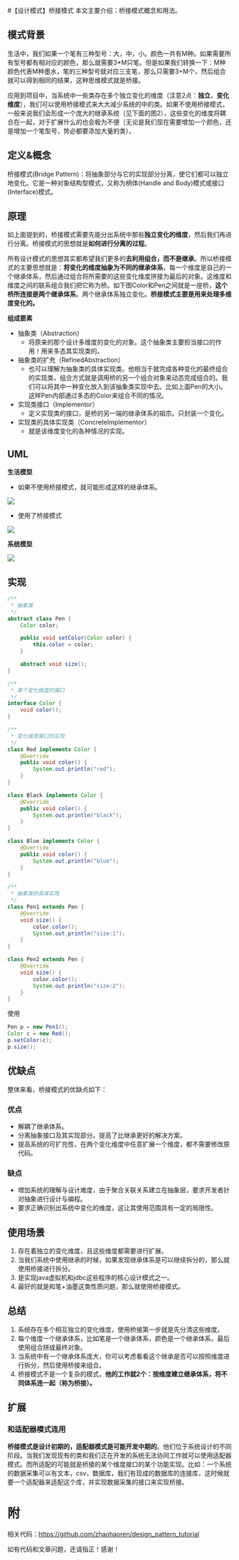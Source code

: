 #【设计模式】桥接模式
本文主要介绍：桥接模式概念和用法。

## 模式背景

生活中，我们如果一个笔有三种型号：大，中，小。颜色一共有M种。如果需要所有型号都有相对应的颜色，那么就需要3*M只笔。但是如果我们转换一下：M种颜色代表M种墨水，笔的三种型号就对应三支笔，那么只需要3+M个，然后组合就可以得到相同的结果，这种思维模式就是桥接。

应用到项目中，当系统中一些类存在多个独立变化的维度（注意2点：**独立**，**变化维度**），我们可以使用桥接模式来大大减少系统的中的类。如果不使用桥接模式，一般来说我们会形成一个庞大的继承系统（见下面的图2），这些变化的维度将耦合在一起，对于扩展什么的也会极为不便（无论是我们现在需要增加一个颜色，还是增加一个笔型号，势必都要添加大量的类）。

## 定义&概念

桥接模式(Bridge Pattern)：将抽象部分与它的实现部分分离，使它们都可以独立地变化。它是一种对象结构型模式，又称为柄体(Handle and Body)模式或接口(Interface)模式。

## 原理

如上面提到的，桥接模式需要先能分出系统中那些**独立变化的维度**，然后我们再进行分离。桥接模式的思想就是**如何进行分离的过程**。

所有设计模式的思想其实都希望我们更多的**去利用组合，而不是继承**。所以桥接模式的主要思想就是：**将变化的维度抽象为不同的继承体系**，每一个维度是自己的一个继承体系，然后通过组合将所需要的这些变化维度拼接为最后的对象。这维度和维度之间的联系组合我们把它称为桥。如下图Color和Pen之间就是一座桥，**这个桥所连接是两个继承体系**。两个继承体系独立变化。**桥接模式主要是用来处理多维度变化的。**

**组成要素**

- 抽象类（Abstraction）
  - 将原来的那个设计多维度的变化的对象。这个抽象类主要担当接口的作用！用来多态其实现类的。
- 抽象类的扩充（RefinedAbstraction）
  - 也可以理解为抽象类的具体实现类。他相当于就完成各种变化的最终组合的实现类，组合方式就是调用桥的另一个组合对象来动态完成组合的。我们可以将其中一种变化放入到该抽象类实现中去。比如上面Pen的大小。这样Pen内部通过多态的Color来组合不同的情况。
- 实现类接口（Implementor）
  - 定义实现类的接口，是桥的另一端的继承体系的祖宗。只封装一个变化。
- 实现类的具体实现类（ConcreteImplementor）
  - 就是该维度变化的各种情况的实现。

## UML

**生活模型**

- 如果不使用桥接模式，就可能形成这样的继承体系。

![](https://p9-juejin.byteimg.com/tos-cn-i-k3u1fbpfcp/621e88bcfe5b42f3838881ccba6128fe~tplv-k3u1fbpfcp-zoom-1.image)

- 使用了桥接模式

![](https://p1-juejin.byteimg.com/tos-cn-i-k3u1fbpfcp/2e47907eea60413eac11e5be118f2253~tplv-k3u1fbpfcp-zoom-1.image)

**系统模型**

![](https://p3-juejin.byteimg.com/tos-cn-i-k3u1fbpfcp/367b932d9ac545c9a1155da3c9cd0ae9~tplv-k3u1fbpfcp-zoom-1.image)

## 实现
```java
/**
 * 抽象类
 */
abstract class Pen {
    Color color;

    public void setColor(Color color) {
        this.color = color;
    }

    abstract void size();
}

/**
 * 某个变化维度的接口
 */
interface Color {
    void color();
}

/**
 * 变化维度接口的实现
 */
class Red implements Color {
    @Override
    public void color() {
        System.out.println("red");
    }
}

class Black implements Color {
    @Override
    public void color() {
        System.out.println("black");
    }
}

class Blue implements Color {
    @Override
    public void color() {
        System.out.println("blue");
    }
}

/**
 * 抽象类的具体实现
 */
class Pen1 extends Pen {
    @Override
    void size() {
        color.color();
        System.out.println("size:1");
    }
}

class Pen2 extends Pen {
    @Override
    void size() {
        color.color();
        System.out.println("size:2");
    }
}
```

使用

```java
Pen p = new Pen1();
Color c = new Red();
p.setColor(c);
p.size();
```

## 优缺点

整体来看，桥接模式的优缺点如下：

### 优点

- 解耦了继承体系。
- 分离抽象接口及其实现部分。提高了比继承更好的解决方案。
- 提高系统的可扩充性，在两个变化维度中任意扩展一个维度，都不需要修改原代码。

### 缺点

- 增加系统的理解与设计难度，由于聚合关联关系建立在抽象层，要求开发者针对抽象进行设计与编程。
- 要求正确识别出系统中变化的维度，这让其使用范围具有一定的局限性。

## 使用场景

1. 存在着独立的变化维度，且这些维度都需要进行扩展。
2. 当我们系统中使用继承的时候，如果发现继承体系是可以继续拆分的，那么就使用桥接进行拆分。
3. 是实现java虚拟机和jdbc这些程序的核心设计模式之一。
4. 最好的就是和笔+油墨这类性质问题，那么就使用桥接模式。

## 总结

1. 系统存在多个相互独立的变化维度，使用桥接第一步就是先分清这些维度。
2. 每个维度一个继承体系，比如笔是一个继承体系，颜色是一个继承体系。最后使用组合拼成最终对象。
3. 当系统中有一个继承体系庞大，你可以考虑看看这个继承是否可以按照维度进行拆分，然后使用桥接来组合。
4. 桥接模式不是一个复杂的模式，**他的工作就2个：按维度建立继承体系，将不同体系连一起（称为桥接）。**

## 扩展

### 和适配器模式连用

**桥接模式是设计初期的，适配器模式是可能开发中期的**。他们位于系统设计的不同阶段。当我们发现现有的类和我们正在开发的系统无法协同工作就可以使用适配器模式。而所适配的可能就是桥接的某个维度接口的某个功能实现。比如：一个系统的数据采集可以有文本，csv，数据库，我们有现成的数据库的连接库，这时候就要一个适配器来适配这个库，并实现数据采集的接口来实现桥接。

# 附

相关代码：https://github.com/zhaohaoren/design_pattern_tutorial

如有代码和文章问题，还请指正！感谢！


